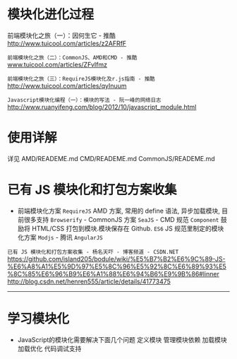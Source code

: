 # 模块化进化过程
前端模块化之旅（一）：因何生它 - 推酷 
http://www.tuicool.com/articles/z2AFRfF

`前端模块化之旅（二）：CommonJS、AMD和CMD - 推酷`
www.tuicool.com/articles/ZFvIfmz

`前端模块化之旅（三）：RequireJS模块化及r.js指南 - 推酷`
http://www.tuicool.com/articles/qyInuum

`Javascript模块化编程（一）：模块的写法 - 阮一峰的网络日志`
http://www.ruanyifeng.com/blog/2012/10/javascript_module.html

# 使用详解
详见
AMD/READEME.md
CMD/READEME.md
CommonJS/READEME.md

# 已有 JS 模块化和打包方案收集
- 前端模块化方案
`RequireJS` AMD 方案, 常用的 define 语法, 异步加载模块, 目前很多支持
`Browserify` - CommonJS 方案
`SeaJS` - CMD 规范
`Component`  鼓励将 HTML/CSS 打包到模块.模块保存在 Github.
`ES6` JS 规范里制定的模块化方案
`Modjs` - 腾讯
`AngularJS`

`已有 JS 模块化和打包方案收集 - 杨名天吓 - 博客频道 - CSDN.NET` 
https://github.com/island205/bodule/wiki/%E5%B7%B2%E6%9C%89-JS-%E6%A8%A1%E5%9D%97%E5%8C%96%E5%92%8C%E6%89%93%E5%8C%85%E6%96%B9%E6%A1%88%E6%94%B6%E9%9B%86#linner
http://blog.csdn.net/henren555/article/details/41773475

---
# 学习模块化
- JavaScript的模块化需要解决下面几个问题
定义模块
管理模块依赖
加载模块
加载优化
代码调试支持